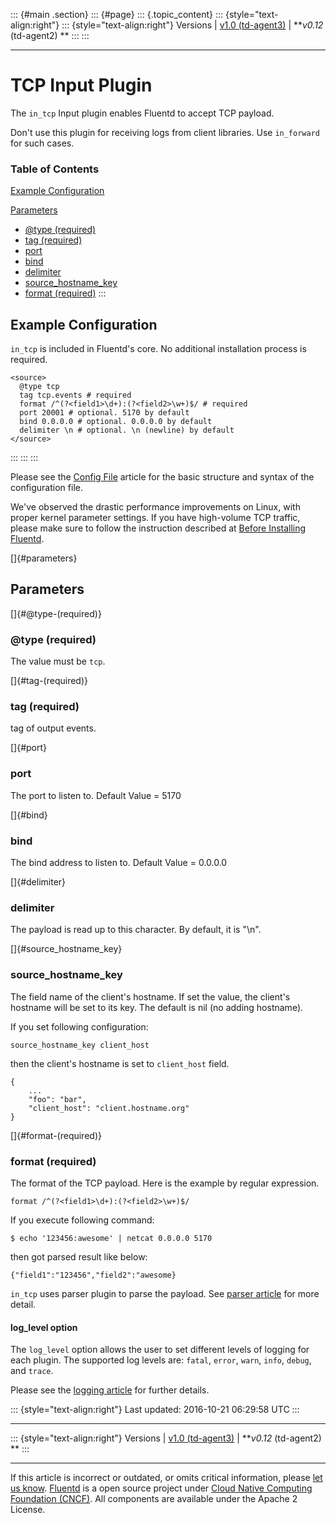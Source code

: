 ::: {#main .section}
::: {#page}
::: {.topic_content}
::: {style="text-align:right"}
::: {style="text-align:right"}
Versions \| [v1.0 (td-agent3)](/v1.0/articles/in_tcp) \| ***v0.12*
(td-agent2) **
:::
:::

------------------------------------------------------------------------

TCP Input Plugin
================

The `in_tcp` Input plugin enables Fluentd to accept TCP payload.

Don't use this plugin for receiving logs from client libraries. Use
`in_forward` for such cases.


### Table of Contents

[Example Configuration](#example-configuration)

[Parameters](#parameters)

-   [\@type (required)](#@type-(required))
-   [tag (required)](#tag-(required))
-   [port](#port)
-   [bind](#bind)
-   [delimiter](#delimiter)
-   [source\_hostname\_key](#source_hostname_key)
-   [format (required)](#format-(required))
:::

Example Configuration
---------------------

`in_tcp` is included in Fluentd's core. No additional installation
process is required.

``` {.CodeRay}
<source>
  @type tcp
  tag tcp.events # required
  format /^(?<field1>\d+):(?<field2>\w+)$/ # required
  port 20001 # optional. 5170 by default
  bind 0.0.0.0 # optional. 0.0.0.0 by default
  delimiter \n # optional. \n (newline) by default
</source>
```
:::
:::
:::

Please see the [Config File](config-file) article for the basic
structure and syntax of the configuration file.

We\'ve observed the drastic performance improvements on Linux, with
proper kernel parameter settings. If you have high-volume TCP traffic,
please make sure to follow the instruction described at [Before
Installing Fluentd](before-install).

[]{#parameters}

Parameters
----------

[]{#@type-(required)}

### \@type (required)

The value must be `tcp`.

[]{#tag-(required)}

### tag (required)

tag of output events.

[]{#port}

### port

The port to listen to. Default Value = 5170

[]{#bind}

### bind

The bind address to listen to. Default Value = 0.0.0.0

[]{#delimiter}

### delimiter

The payload is read up to this character. By default, it is "\\n".

[]{#source_hostname_key}

### source\_hostname\_key

The field name of the client's hostname. If set the value, the client's
hostname will be set to its key. The default is nil (no adding
hostname).

If you set following configuration:

``` {.CodeRay}
source_hostname_key client_host
```

then the client's hostname is set to `client_host` field.

``` {.CodeRay}
{
    ...
    "foo": "bar",
    "client_host": "client.hostname.org"
}
```

[]{#format-(required)}

### format (required)

The format of the TCP payload. Here is the example by regular
expression.

``` {.CodeRay}
format /^(?<field1>\d+):(?<field2>\w+)$/
```

If you execute following command:

``` {.CodeRay}
$ echo '123456:awesome' | netcat 0.0.0.0 5170
```

then got parsed result like below:

``` {.CodeRay}
{"field1":"123456","field2":"awesome}
```

`in_tcp` uses parser plugin to parse the payload. See [parser
article](parser-plugin-overview) for more detail.

#### log\_level option

The `log_level` option allows the user to set different levels of
logging for each plugin. The supported log levels are: `fatal`, `error`,
`warn`, `info`, `debug`, and `trace`.

Please see the [logging article](logging) for further details.

::: {style="text-align:right"}
Last updated: 2016-10-21 06:29:58 UTC
:::

------------------------------------------------------------------------

::: {style="text-align:right"}
Versions \| [v1.0 (td-agent3)](/v1.0/articles/in_tcp) \| ***v0.12*
(td-agent2) **
:::

------------------------------------------------------------------------

If this article is incorrect or outdated, or omits critical information,
please [let us
know](https://github.com/fluent/fluentd-docs/issues?state=open).
[Fluentd](http://www.fluentd.org/) is a open source project under [Cloud
Native Computing Foundation (CNCF)](https://cncf.io/). All components
are available under the Apache 2 License.
